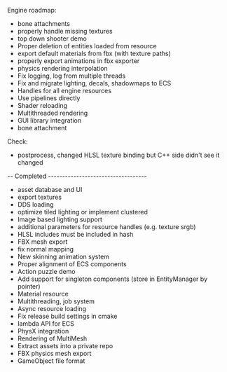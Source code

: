 Engine roadmap:
- bone attachments
- properly handle missing textures
- top down shooter demo
- Proper deletion of entities loaded from resource
- export default materials from fbx (with texture paths)
- properly export animations in fbx exporter
- physics rendering interpolation
- Fix logging, log from multiple threads
- Fix and migrate lighting, decals, shadowmaps to ECS
- Handles for all engine resources
- Use pipelines directly
- Shader reloading
- Multithreaded rendering
- GUI library integration
- bone attachment

Check:
- postprocess, changed HLSL texture binding but C++ side didn't see it changed

-- Completed -----------------------------------
+ asset database and UI
+ export textures
+ DDS loading
+ optimize tiled lighting or implement clustered
+ Image based lighting support
+ additional parameters for resource handles (e.g. texture srgb)
+ HLSL includes must be included in hash
+ FBX mesh export
+ fix normal mapping
+ New skinning animation system
+ Proper alignment of ECS components
+ Action puzzle demo
+ Add support for singleton components (store in EntityManager by pointer)
+ Material resource
+ Multithreading, job system
+ Async resource loading
+ Fix release build settings in cmake
+ lambda API for ECS
+ PhysX integration 
+ Rendering of MultiMesh
+ Extract assets into a private repo
+ FBX physics mesh export
+ GameObject file format
